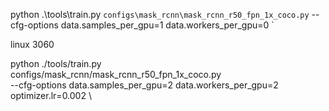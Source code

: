 python .\tools\train.py `
configs\mask_rcnn\mask_rcnn_r50_fpn_1x_coco.py `
--cfg-options data.samples_per_gpu=1 data.workers_per_gpu=0 `


linux 3060

python ./tools/train.py \
configs/mask_rcnn/mask_rcnn_r50_fpn_1x_coco.py \
--cfg-options data.samples_per_gpu=2 data.workers_per_gpu=2 \
optimizer.lr=0.002 \
